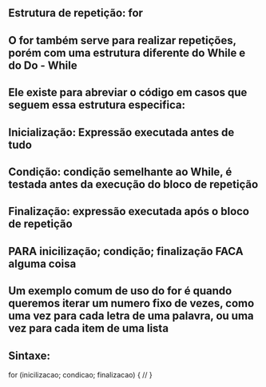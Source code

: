 ## Estrutura de repetição: for

## O for também serve para realizar repetições, porém com uma estrutura diferente do While e do Do - While

## Ele existe para abreviar o código em casos que seguem essa estrutura especifica:

## Inicialização: Expressão executada antes de tudo

## Condição: condição semelhante ao While, é testada antes da execução do bloco de repetição

## Finalização: expressão executada após o bloco de repetição

## PARA inicilização; condição; finalização FACA alguma coisa

## Um exemplo comum de uso do for é quando queremos iterar um numero fixo de vezes, como uma vez para cada letra de uma palavra, ou uma vez para cada item de uma lista

## Sintaxe: 

for (inicilizacao; condicao; finalizacao) {
    //
}